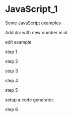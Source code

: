 # JavaScript_1

Some JavaScript examples 

Add div with new number in id

edit example

step 1

step 2

step 3

step 4

step 5

setup a code generator.

step 6
